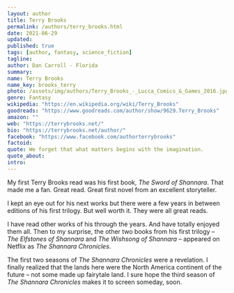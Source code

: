 ```yaml
---
layout: author
title: Terry Brooks
permalink: /authors/terry_brooks.html
date: 2021-06-29
updated: 
published: true
tags: [author, fantasy, science_fiction]
tagline: 
author: Dan Carroll - Florida
summary: 
name: Terry Brooks
name_key: brooks_terry
photo: /assets/img/authors/Terry_Brooks_-_Lucca_Comics_&_Games_2016.jpg
genre: Fantasy
wikipedia: "https://en.wikipedia.org/wiki/Terry_Brooks"
goodreads: "https://www.goodreads.com/author/show/9629.Terry_Brooks"
amazon: ""
web: "https://terrybrooks.net/"
bio: "https://terrybrooks.net/author/"
facebook: "https://www.facebook.com/authorterrybrooks"
factoid: 
quote: We forget that what matters begins with the imagination.
quote_about: 
intro: 
---
```


My first Terry Brooks read was his first book, *The Sword of Shannara*. That made me a fan. Great read. Great first novel from an excellent storyteller.

I kept an eye out for his next works but there were a few years in between editions of his first trilogy. But well worth it. They were all great reads.

I have read other works of his through the years. And have totally enjoyed them all. Then to my surprise, the other two books from his first trilogy – *The Elfstones of Shannara* and *The Wishsong of Shannara* – appeared on Netflix as *The Shannara Chronicles*.

The first two seasons of *The Shannara Chronicles* were a revelation. I finally realized that the lands here were the North America continent of the future – not some made up fairytale land. I sure hope the third season of *The Shannara Chronicles* makes it to screen someday, soon.
